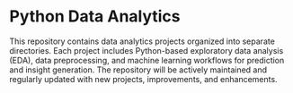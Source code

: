 # Python Data Analytics
This repository contains data analytics projects organized into separate directories. Each project includes Python-based exploratory data analysis (EDA), data preprocessing, and machine learning workflows for prediction and insight generation.
The repository will be actively maintained and regularly updated with new projects, improvements, and enhancements.


